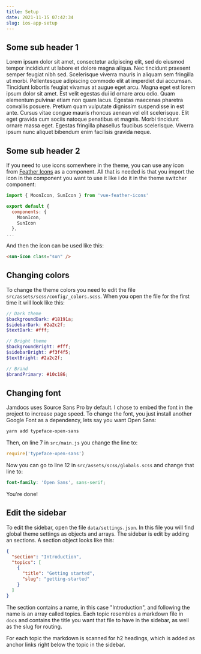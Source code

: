 ```yaml
---
title: Setup
date: 2021-11-15 07:42:34
slug: ios-app-setup
---
```


## Some sub header 1
Lorem ipsum dolor sit amet, consectetur adipiscing elit, sed do eiusmod tempor incididunt ut labore et dolore magna aliqua. Nec tincidunt praesent semper feugiat nibh sed. Scelerisque viverra mauris in aliquam sem fringilla ut morbi. Pellentesque adipiscing commodo elit at imperdiet dui accumsan. Tincidunt lobortis feugiat vivamus at augue eget arcu. Magna eget est lorem ipsum dolor sit amet. Est velit egestas dui id ornare arcu odio. Quam elementum pulvinar etiam non quam lacus. Egestas maecenas pharetra convallis posuere. Pretium quam vulputate dignissim suspendisse in est ante. Cursus vitae congue mauris rhoncus aenean vel elit scelerisque. Elit eget gravida cum sociis natoque penatibus et magnis. Morbi tincidunt ornare massa eget. Egestas fringilla phasellus faucibus scelerisque. Viverra ipsum nunc aliquet bibendum enim facilisis gravida neque.


## Some sub header 2
If you need to use icons somewhere in the theme, you can use any icon from [Feather Icons](https://feathericons.com/) as a component. All that is needed is that you import the icon in the component you want to use it like i do it in the theme switcher component:

```javascript
import { MoonIcon, SunIcon } from 'vue-feather-icons'

export default {
  components: {
    MoonIcon,
    SunIcon
  },
...
```

And then the icon can be used like this: 

```html
<sun-icon class="sun" />
```

## Changing colors
To change the theme colors you need to edit the file `src/assets/scss/config/_colors.scss`. When you open the file for the first time it will look like this:

```scss
// Dark theme
$backgroundDark: #18191a;
$sidebarDark: #2a2c2f;
$textDark: #fff;

// Bright theme
$backgroundBright: #fff;
$sidebarBright: #f3f4f5;
$textBright: #2a2c2f;

// Brand
$brandPrimary: #10c186;
```

## Changing font
Jamdocs uses Source Sans Pro by default. I chose to embed the font in the project to increase page speed. To change the font, you just install another Google Font as a dependency, lets say you want Open Sans:

```bash
yarn add typeface-open-sans
```

Then, on line 7 in `src/main.js` you change the line to:

```javascript
require('typeface-open-sans')
```

Now you can go to line 12 in `src/assets/scss/globals.scss` and change that line to:

```scss
font-family: 'Open Sans', sans-serif;
```

You're done!

## Edit the sidebar

To edit the sidebar, open the file `data/settings.json`. In this file you will find global theme settings as objects and arrays. The sidebar is edit by adding an sections. A section object looks like this:

```json
{
  "section": "Introduction",
  "topics": [
    {
      "title": "Getting started",
      "slug": "getting-started"
    }
  ]
}
```

The section contains a name, in this case "Introduction", and following the name is an array called topics. Each topic resembles a markdown file in `docs` and contains the title you want that file to have in the sidebar, as well as the slug for routing.

For each topic the markdown is scanned for h2 headings, which is added as anchor links right below the topic in the sidebar.
